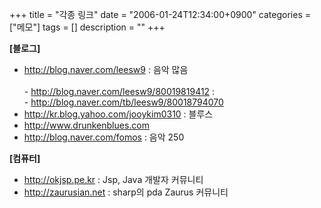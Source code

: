 +++
title = "각종 링크"
date = "2006-01-24T12:34:00+0900"
categories = ["메모"]
tags = []
description = ""
+++
<span class="copyright_entry" style="display:block;" title="각종 링크@@**@@http://shed.egloos.com/1240875"></span>
<p><strong>[블로그]</strong></p>
<ul>
 <li><a href="http://blog.naver.com/leesw9">http://blog.naver.com/leesw9</a>&nbsp;: 음악 많음<br><br>- <a href="http://blog.naver.com/leesw9/80019819412">http://blog.naver.com/leesw9/80019819412</a>&nbsp;: <br>- <span class="eng" title="주소복사" style="CURSOR: hand" onclick="copyUrl('http://blog.naver.com/tb/leesw9/80018794070')"><a href="http://blog.naver.com/tb/leesw9/80018794070">http://blog.naver.com/tb/leesw9/80018794070</a></span> <br></li>
 <li><a href="http://kr.blog.yahoo.com/jooykim0310">http://kr.blog.yahoo.com/jooykim0310</a>&nbsp;: 블루스<br></li>
 <li><a href="http://www.drunkenblues.com/">http://www.drunkenblues.com</a><br></li>
 <li><a href="http://blog.naver.com/fomos">http://blog.naver.com/fomos</a>&nbsp;: 음악 250</li>
</ul>
<p><strong>[컴퓨터]</strong></p>
<ul>
 <li><a href="http://okjsp.pe.kr/">http://okjsp.pe.kr</a>&nbsp;: Jsp, Java 개발자 커뮤니티<br></li>
 <li><a href="http://zaurusian.net/">http://zaurusian.net</a> : sharp의 pda Zaurus 커뮤니티</li>
</ul>
<p>&nbsp;</p>
<p>&nbsp;</p> 
<!--
       <rdf:RDF xmlns:rdf="http://www.w3.org/1999/02/22-rdf-syntax-ns#"
		    xmlns:dc="http://purl.org/dc/elements/1.1/"
		    xmlns:trackback="http://madskills.com/public/xml/rss/module/trackback/">
       <rdf:Description
	        rdf:about="http://shed.egloos.com/1240875"
	        dc:identifier="http://shed.egloos.com/1240875"
	        dc:title="각종 링크"
	        trackback:ping="http://shed.egloos.com/tb/1240875"/>
       </rdf:RDF>
       -->

<ul></ul>